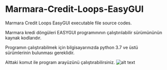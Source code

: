 # Marmara-Credit-Loops-EasyGUI

Marmara Credit Loops EasyGUI executable file source codes.

Marmara kredi döngüleri EASYGUI programınının çalıştırılabilir sürümününün kaynak kodlarıdır.

Programın çalıştırabilmek için bilgisayarınızda python 3.7 ve üstü sürümlerinin bulunması gereklidir.

Alttaki komut ile program arayüzünü çalıştırabilirsiniz. 
![alt text](http://url/to/img.png)












































